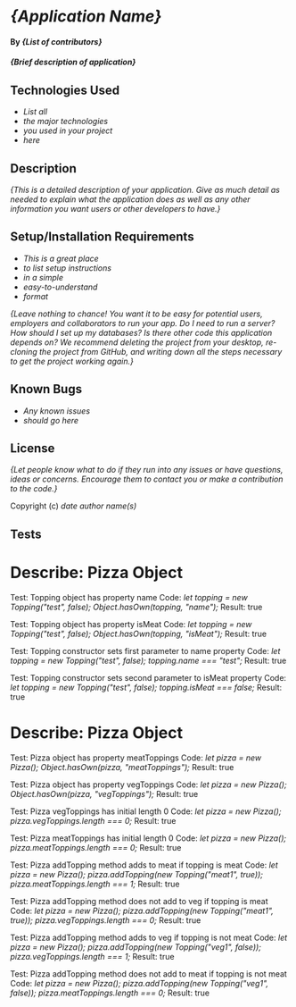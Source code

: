 # _{Application Name}_

#### By _**{List of contributors}**_

#### _{Brief description of application}_

## Technologies Used

* _List all_
* _the major technologies_
* _you used in your project_
* _here_

## Description

_{This is a detailed description of your application. Give as much detail as needed to explain what the application does as well as any other information you want users or other developers to have.}_

## Setup/Installation Requirements

* _This is a great place_
* _to list setup instructions_
* _in a simple_
* _easy-to-understand_
* _format_

_{Leave nothing to chance! You want it to be easy for potential users, employers and collaborators to run your app. Do I need to run a server? How should I set up my databases? Is there other code this application depends on? We recommend deleting the project from your desktop, re-cloning the project from GitHub, and writing down all the steps necessary to get the project working again.}_

## Known Bugs

* _Any known issues_
* _should go here_

## License

_{Let people know what to do if they run into any issues or have questions, ideas or concerns.  Encourage them to contact you or make a contribution to the code.}_

Copyright (c) _date_ _author name(s)_


## Tests

# Describe: Pizza Object

Test: Topping object has property name
Code: 
_let topping = new Topping("test", false);_
_Object.hasOwn(topping, "name");_
Result: true

Test: Topping object has property isMeat
Code: 
_let topping = new Topping("test", false);_
_Object.hasOwn(topping, "isMeat");_
Result: true

Test: Topping constructor sets first parameter to name property
Code: 
_let topping = new Topping("test", false);_
_topping.name === "test";_
Result: true

Test: Topping constructor sets second parameter to isMeat property
Code: 
_let topping = new Topping("test", false);_
_topping.isMeat === false;_
Result: true


# Describe: Pizza Object

Test: Pizza object has property meatToppings
Code: 
_let pizza = new Pizza();_
_Object.hasOwn(pizza, "meatToppings");_
Result: true

Test: Pizza object has property vegToppings
Code: 
_let pizza = new Pizza();_
_Object.hasOwn(pizza, "vegToppings");_
Result: true

Test: Pizza vegToppings has initial length 0
Code: 
_let pizza = new Pizza();_
_pizza.vegToppings.length === 0;_
Result: true

Test: Pizza meatToppings has initial length 0
Code: 
_let pizza = new Pizza();_
_pizza.meatToppings.length === 0;_
Result: true

Test: Pizza addTopping method adds to meat if topping is meat
Code: 
_let pizza = new Pizza();_
_pizza.addTopping(new Topping("meat1", true));_
_pizza.meatToppings.length === 1;_
Result: true

Test: Pizza addTopping method does not add to veg if topping is meat
Code: 
_let pizza = new Pizza();_
_pizza.addTopping(new Topping("meat1", true));_
_pizza.vegToppings.length === 0;_
Result: true

Test: Pizza addTopping method adds to veg if topping is not meat
Code: 
_let pizza = new Pizza();_
_pizza.addTopping(new Topping("veg1", false));_
_pizza.vegToppings.length === 1;_
Result: true

Test: Pizza addTopping method does not add to meat if topping is not meat
Code: 
_let pizza = new Pizza();_
_pizza.addTopping(new Topping("veg1", false));_
_pizza.meatToppings.length === 0;_
Result: true
